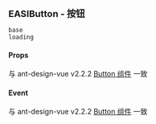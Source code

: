 <p><strong id="EASIButton" style="font-size: 18px">EASIButton - 按钮</strong></p>

```demo
base
loading
```

#### Props

与 ant-design-vue v2.2.2 [Button 组件](https://2x.antdv.com/components/button-cn) 一致

#### Event

与 ant-design-vue v2.2.2 [Button 组件](https://2x.antdv.com/components/button-cn) 一致
